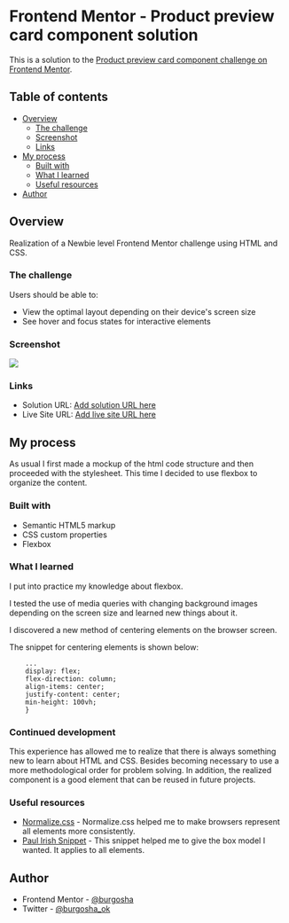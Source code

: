 # Frontend Mentor - Product preview card component solution

This is a solution to the [Product preview card component challenge on Frontend Mentor](https://www.frontendmentor.io/challenges/product-preview-card-component-GO7UmttRfa). 

## Table of contents

- [Overview](#overview)
  - [The challenge](#the-challenge)
  - [Screenshot](#screenshot)
  - [Links](#links)
- [My process](#my-process)
  - [Built with](#built-with)
  - [What I learned](#what-i-learned)
  - [Useful resources](#useful-resources)
- [Author](#author)

## Overview
Realization of a Newbie level Frontend Mentor challenge using HTML and CSS.

### The challenge

Users should be able to:

- View the optimal layout depending on their device's screen size
- See hover and focus states for interactive elements

### Screenshot

![](./screenshot.jpg)

### Links

- Solution URL: [Add solution URL here](https://github.com/burgosha/product-preview-card-component)
- Live Site URL: [Add live site URL here](https://bha-product-preview-card-component.netlify.app/)

## My process

As usual I first made a mockup of the html code structure and then proceeded with the stylesheet. This time I decided to use flexbox to organize the content.

### Built with

- Semantic HTML5 markup
- CSS custom properties
- Flexbox

### What I learned

I put into practice my knowledge about flexbox.

I tested the use of media queries with changing background images depending on the screen size and learned new things about it.

I discovered a new method of centering elements on the browser screen.

The snippet for centering elements is shown below:

```body {
    ...
    display: flex;
    flex-direction: column;
    align-items: center;
    justify-content: center;
    min-height: 100vh;
    }
```

### Continued development

This experience has allowed me to realize that there is always something new to learn about HTML and CSS. Besides becoming necessary to use a more methodological order for problem solving.
In addition, the realized component is a good element that can be reused in future projects.

### Useful resources

- [Normalize.css](http://necolas.github.io/normalize.css/) - Normalize.css helped me to make browsers represent all elements more consistently.
- [Paul Irish Snippet](https://www.paulirish.com/2012/box-sizing-border-box-ftw/) - This snippet helped me to give the box model I wanted. It applies to all elements.

## Author

- Frontend Mentor - [@burgosha](https://www.frontendmentor.io/profile/burgosha)
- Twitter - [@burgosha_ok](https://twitter.com/burgosha_ok)